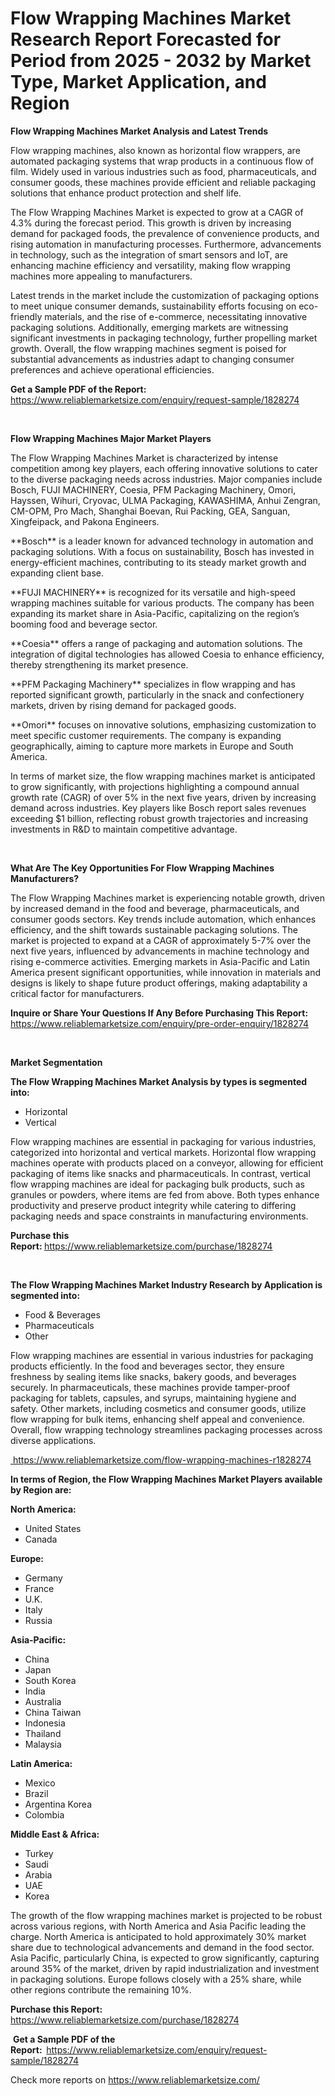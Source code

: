 <p><h1>Flow Wrapping Machines Market Research Report Forecasted for Period from 2025 -  2032 by Market Type, Market Application, and Region</h1></p><p><strong>Flow Wrapping Machines Market Analysis and Latest Trends</strong></p>
<p><p>Flow wrapping machines, also known as horizontal flow wrappers, are automated packaging systems that wrap products in a continuous flow of film. Widely used in various industries such as food, pharmaceuticals, and consumer goods, these machines provide efficient and reliable packaging solutions that enhance product protection and shelf life.</p><p>The Flow Wrapping Machines Market is expected to grow at a CAGR of 4.3% during the forecast period. This growth is driven by increasing demand for packaged foods, the prevalence of convenience products, and rising automation in manufacturing processes. Furthermore, advancements in technology, such as the integration of smart sensors and IoT, are enhancing machine efficiency and versatility, making flow wrapping machines more appealing to manufacturers. </p><p>Latest trends in the market include the customization of packaging options to meet unique consumer demands, sustainability efforts focusing on eco-friendly materials, and the rise of e-commerce, necessitating innovative packaging solutions. Additionally, emerging markets are witnessing significant investments in packaging technology, further propelling market growth. Overall, the flow wrapping machines segment is poised for substantial advancements as industries adapt to changing consumer preferences and achieve operational efficiencies.</p></p>
<p><strong>Get a Sample PDF of the Report:&nbsp;</strong> <a href="https://www.reliablemarketsize.com/enquiry/request-sample/1828274?utm_campaign=2334&utm_medium=2&utm_source=Github&utm_content=ia&utm_term=10042025&utm_id=flow-wrapping-machines">https://www.reliablemarketsize.com/enquiry/request-sample/1828274</a></p>
<p>&nbsp;</p>
<p><strong>Flow Wrapping Machines Major Market Players</strong></p>
<p><p>The Flow Wrapping Machines Market is characterized by intense competition among key players, each offering innovative solutions to cater to the diverse packaging needs across industries. Major companies include Bosch, FUJI MACHINERY, Coesia, PFM Packaging Machinery, Omori, Hayssen, Wihuri, Cryovac, ULMA Packaging, KAWASHIMA, Anhui Zengran, CM-OPM, Pro Mach, Shanghai Boevan, Rui Packing, GEA, Sanguan, Xingfeipack, and Pakona Engineers. </p><p>**Bosch** is a leader known for advanced technology in automation and packaging solutions. With a focus on sustainability, Bosch has invested in energy-efficient machines, contributing to its steady market growth and expanding client base. </p><p>**FUJI MACHINERY** is recognized for its versatile and high-speed wrapping machines suitable for various products. The company has been expanding its market share in Asia-Pacific, capitalizing on the region’s booming food and beverage sector.</p><p>**Coesia** offers a range of packaging and automation solutions. The integration of digital technologies has allowed Coesia to enhance efficiency, thereby strengthening its market presence. </p><p>**PFM Packaging Machinery** specializes in flow wrapping and has reported significant growth, particularly in the snack and confectionery markets, driven by rising demand for packaged goods.</p><p>**Omori** focuses on innovative solutions, emphasizing customization to meet specific customer requirements. The company is expanding geographically, aiming to capture more markets in Europe and South America.</p><p>In terms of market size, the flow wrapping machines market is anticipated to grow significantly, with projections highlighting a compound annual growth rate (CAGR) of over 5% in the next five years, driven by increasing demand across industries. Key players like Bosch report sales revenues exceeding $1 billion, reflecting robust growth trajectories and increasing investments in R&D to maintain competitive advantage.</p></p>
<p>&nbsp;</p>
<p><strong>What Are The Key Opportunities For Flow Wrapping Machines Manufacturers?</strong></p>
<p><p>The Flow Wrapping Machines market is experiencing notable growth, driven by increased demand in the food and beverage, pharmaceuticals, and consumer goods sectors. Key trends include automation, which enhances efficiency, and the shift towards sustainable packaging solutions. The market is projected to expand at a CAGR of approximately 5-7% over the next five years, influenced by advancements in machine technology and rising e-commerce activities. Emerging markets in Asia-Pacific and Latin America present significant opportunities, while innovation in materials and designs is likely to shape future product offerings, making adaptability a critical factor for manufacturers.</p></p>
<p><strong>Inquire or Share Your Questions If Any Before Purchasing This Report:</strong> <a href="https://www.reliablemarketsize.com/enquiry/pre-order-enquiry/1828274?utm_campaign=2334&utm_medium=2&utm_source=Github&utm_content=ia&utm_term=10042025&utm_id=flow-wrapping-machines">https://www.reliablemarketsize.com/enquiry/pre-order-enquiry/1828274</a></p>
<p>&nbsp;</p>
<p><strong>Market Segmentation</strong></p>
<p><strong>The Flow Wrapping Machines Market Analysis by types is segmented into:</strong></p>
<p><ul><li>Horizontal</li><li>Vertical</li></ul></p>
<p><p>Flow wrapping machines are essential in packaging for various industries, categorized into horizontal and vertical markets. Horizontal flow wrapping machines operate with products placed on a conveyor, allowing for efficient packaging of items like snacks and pharmaceuticals. In contrast, vertical flow wrapping machines are ideal for packaging bulk products, such as granules or powders, where items are fed from above. Both types enhance productivity and preserve product integrity while catering to differing packaging needs and space constraints in manufacturing environments.</p></p>
<p><strong>Purchase this Report:&nbsp;</strong><a href="https://www.reliablemarketsize.com/purchase/1828274?utm_campaign=2334&utm_medium=2&utm_source=Github&utm_content=ia&utm_term=10042025&utm_id=flow-wrapping-machines">https://www.reliablemarketsize.com/purchase/1828274</a></p>
<p>&nbsp;</p>
<p><strong>The Flow Wrapping Machines Market Industry Research by Application is segmented into:</strong></p>
<p><ul><li>Food & Beverages</li><li>Pharmaceuticals</li><li>Other</li></ul></p>
<p><p>Flow wrapping machines are essential in various industries for packaging products efficiently. In the food and beverages sector, they ensure freshness by sealing items like snacks, bakery goods, and beverages securely. In pharmaceuticals, these machines provide tamper-proof packaging for tablets, capsules, and syrups, maintaining hygiene and safety. Other markets, including cosmetics and consumer goods, utilize flow wrapping for bulk items, enhancing shelf appeal and convenience. Overall, flow wrapping technology streamlines packaging processes across diverse applications.</p></p>
<p><a href="https://www.reliablemarketsize.com/flow-wrapping-machines-r1828274?utm_campaign=2334&utm_medium=2&utm_source=Github&utm_content=ia&utm_term=10042025&utm_id=flow-wrapping-machines">&nbsp;https://www.reliablemarketsize.com/flow-wrapping-machines-r1828274</a></p>
<p><strong>In terms of Region, the Flow Wrapping Machines Market Players available by Region are:</strong></p>
<p>
    <p> <strong> North America: </strong>
        <ul>
            <li>United States</li>
            <li>Canada</li>
        </ul>
        </p> 
    <p> <strong> Europe: </strong>
        <ul>
            <li>Germany</li>
            <li>France</li>
            <li>U.K.</li>
            <li>Italy</li>
            <li>Russia</li>
        </ul>
        </p> 
    <p> <strong> Asia-Pacific: </strong>
        <ul>
            <li>China</li>
            <li>Japan</li>
            <li>South Korea</li>
            <li>India</li>
            <li>Australia</li>
            <li>China Taiwan</li>
            <li>Indonesia</li>
            <li>Thailand</li>
            <li>Malaysia</li>
        </ul>
        </p> 
    <p> <strong> Latin America: </strong>
        <ul>
            <li>Mexico</li>
            <li>Brazil</li>
            <li>Argentina Korea</li>
            <li>Colombia</li>
        </ul>
        </p> 
    <p> <strong> Middle East & Africa: </strong>
        <ul>
            <li>Turkey</li>
            <li>Saudi</li>
            <li>Arabia</li>
            <li>UAE</li>
            <li>Korea</li>
        </ul>
    </p>
    </p>
<p><p>The growth of the flow wrapping machines market is projected to be robust across various regions, with North America and Asia Pacific leading the charge. North America is anticipated to hold approximately 30% market share due to technological advancements and demand in the food sector. Asia Pacific, particularly China, is expected to grow significantly, capturing around 35% of the market, driven by rapid industrialization and investment in packaging solutions. Europe follows closely with a 25% share, while other regions contribute the remaining 10%.</p></p>
<p><strong>Purchase this Report: </strong><a href="https://www.reliablemarketsize.com/purchase/1828274?utm_campaign=2334&utm_medium=2&utm_source=Github&utm_content=ia&utm_term=10042025&utm_id=flow-wrapping-machines">https://www.reliablemarketsize.com/purchase/1828274</a></p>
<p>&nbsp;<strong>Get a Sample PDF of the Report:&nbsp;&nbsp;</strong><a href="https://www.reliablemarketsize.com/enquiry/request-sample/1828274?utm_campaign=2334&utm_medium=2&utm_source=Github&utm_content=ia&utm_term=10042025&utm_id=flow-wrapping-machines">https://www.reliablemarketsize.com/enquiry/request-sample/1828274</a></p>
<p><strong></strong></p>
<p>Check more reports on <a href="https://www.reliablemarketsize.com/?utm_campaign=2334&utm_medium=2&utm_source=Github&utm_content=ia&utm_term=10042025&utm_id=flow-wrapping-machines">https://www.reliablemarketsize.com/</a></p>